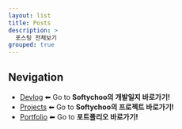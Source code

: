 ```yaml
---
layout: list
title: Posts
description: >
  포스팅 전체보기 
grouped: true
---
```




## Nevigation

* [Devlog] ⬅ Go to **Softychoo의 개발일지 바로가기!**
* [Projects] ⬅ Go to **Softychoo의 프로젝트 바로가기!**
* [Portfolio] ⬅ Go to **포트폴리오 바로가기!**

[Devlog]: /devlog/
[Projects]: /projects/
[Portfolio]: /portfolio/
